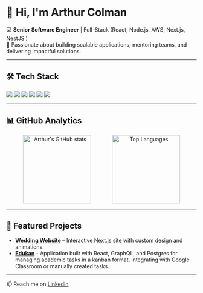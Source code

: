 # 👋 Hi, I'm Arthur Colman  

💻 **Senior Software Engineer** | Full-Stack (React, Node.js, AWS, Next.js, NestJS )  
🚀 Passionate about building scalable applications, mentoring teams, and delivering impactful solutions.  

---

## 🛠️ Tech Stack
<p>
  <img src="https://img.shields.io/badge/React-20232A?style=for-the-badge&logo=react&logoColor=61DAFB" />
  <img src="https://img.shields.io/badge/Next.js-000000?style=for-the-badge&logo=nextdotjs&logoColor=white" />
  <img src="https://img.shields.io/badge/Node.js-43853D?style=for-the-badge&logo=node.js&logoColor=white" />
  <img src="https://img.shields.io/badge/NestJS-E0234E?style=for-the-badge&logo=nestjs&logoColor=white" />
  <img src="https://img.shields.io/badge/AWS-232F3E?style=for-the-badge&logo=amazonaws&logoColor=white" />
  <img src="https://img.shields.io/badge/PostgreSQL-316192?style=for-the-badge&logo=postgresql&logoColor=white" />
</p>

---

## 📊 GitHub Analytics

<p align="center">
  <img 
    src="https://github-readme-stats-sooty-three-93.vercel.app/api?username=Arthur-Colman-Dev&show_icons=true&theme=tokyonight&count_private=true&hide=stars,issues&show=reviews&hide_rank=true" 
    alt="Arthur's GitHub stats" 
    height="180em"
  />
  &nbsp;&nbsp;&nbsp;&nbsp;&nbsp;&nbsp;&nbsp;&nbsp;&nbsp;&nbsp;&nbsp;&nbsp;
  <img 
    src="https://github-readme-stats-sooty-three-93.vercel.app/api/top-langs/?username=Arthur-Colman-Dev&layout=compact&theme=tokyonight&count_private=true" 
    alt="Top Languages" 
    height="180em"
  />
</p>

---

## 🌟 Featured Projects
- [**Wedding Website**](https://github.com/seu-repo) – Interactive Next.js site with custom design and animations.  
- [**Edukan**](https://github.com/Arthur-Colman-Dev/edukan) - Application built with React, GraphQL, and Postgres for managing academic tasks in a kanban format, integrating with Google Classroom or manually created tasks.

---

📫 Reach me on [LinkedIn](https://www.linkedin.com/in/arthur-colman/)  
